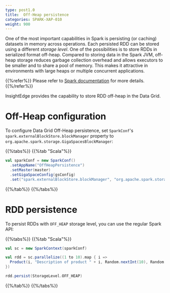 ```yaml
---
type: post1.0
title:  Off-Heap persistence
categories: SPARK-XAP-010
weight: 900
---
```



One of the most important capabilities in Spark is persisting (or caching) datasets in memory across operations. Each persisted RDD can be stored using a different *storage level*.
One of the possibilities is to store RDDs in serialized format off-heap.
Compared to storing data in the Spark JVM, off-heap storage reduces garbage collection overhead and allows executors to be smaller and to share a pool of memory.
This makes it attractive in environments with large heaps or multiple concurrent applications.

{{%refer%}}
Please refer to [Spark documentation](http://spark.apache.org/docs/latest/programming-guide.html#rdd-persistence) for more details.
{{%/refer%}}

InsightEdge provides the capability to store RDD off-heap in the Data Grid.


# Off-Heap configuration

To configure Data Grid Off-Heap persistence, set `SparkConf`'s `spark.externalBlockStore.blockManager` property to `org.apache.spark.storage.GigaSpacesBlockManager`:

{{%tabs%}}
{{%tab "Scala"%}}
```scala
val sparkConf = new SparkConf()
  .setAppName("OffHeapPersistence")
  .setMaster(master)
  .setGigaSpaceConfig(gsConfig)
  .set("spark.externalBlockStore.blockManager", "org.apache.spark.storage.GigaSpacesBlockManager")
```
{{%/tab%}}
{{%/tabs%}}

# RDD persistence

To persist RDDs with `OFF_HEAP` storage level, you can use the regular Spark API:

{{%tabs%}}
{{%tab "Scala"%}}
```scala
val sc = new SparkContext(sparkConf)

val rdd = sc.parallelize((1 to 10).map { i =>
  Product(i, "Description of product " + i, Random.nextInt(10), Random.nextBoolean())
})

rdd.persist(StorageLevel.OFF_HEAP)
```
{{%/tab%}}
{{%/tabs%}}

